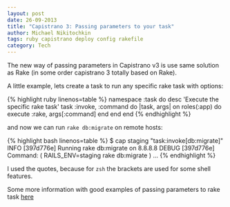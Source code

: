 ```yaml
---
layout: post
date: 26-09-2013
title: "Capistrano 3: Passing parameters to your task"
author: Michael Nikitochkin
tags: ruby capistrano deploy config rakefile
category: Tech
---
```


The new way of passing parameters in Capistrano v3 is use same solution as Rake (in some order capistrano 3 totally based on Rake).

A little example, lets create a task to run any specific rake task with options:

{% highlight ruby linenos=table %}
namespace :task do
  desc 'Execute the specific rake task'
  task :invoke, :command do |task, args|
    on roles(:app) do
      execute :rake, args[:command]
    end
  end
end
{% endhighlight %}

and now we can run `rake db:migrate` on remote hosts:

{% highlight bash linenos=table %}
$ cap staging "task:invoke[db:migrate]"
INFO [397d776e] Running rake db:migrate on 8.8.8.8
DEBUG [397d776e] Command: ( RAILS_ENV=staging rake db:migrate )
...
{% endhighlight %}

I used the quotes, because for `zsh` the brackets are used for some shell features.

Some more information with good examples of passing parameters to rake task [here](http://viget.com/extend/protip-passing-parameters-to-your-rake-tasks)
